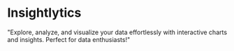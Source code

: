 # Insightlytics
"Explore, analyze, and visualize your data effortlessly with interactive charts and insights. Perfect for data enthusiasts!"
